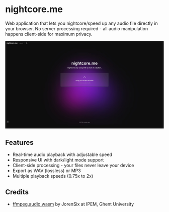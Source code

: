 # nightcore.me

Web application that lets you nightcore/speed up any audio file directly in your browser. No server processing required - all audio manipulation happens client-side for maximum privacy.

![nightcore.me](./public/screenshot.jpeg)

## Features

- Real-time audio playback with adjustable speed
- Responsive UI with dark/light mode support
- Client-side processing - your files never leave your device
- Export as WAV (lossless) or MP3
- Multiple playback speeds (0.75x to 2x)

## Credits

- [ffmpeg.audio.wasm](https://github.com/JorenSix/ffmpeg.audio.wasm) by JorenSix at IPEM, Ghent University
